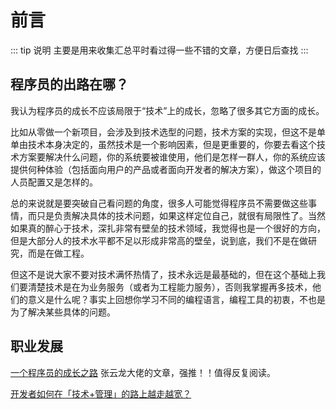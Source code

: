 # 前言
> 

::: tip 说明
主要是用来收集汇总平时看过得一些不错的文章，方便日后查找
:::

## 程序员的出路在哪？

我认为程序员的成长不应该局限于“技术”上的成长，忽略了很多其它方面的成长。

比如从零做一个新项目，会涉及到技术选型的问题，技术方案的实现，但这不是单单由技术本身决定的，虽然技术是一个影响因素，但是更重要的，你要去看这个技术方案要解决什么问题，你的系统要被谁使用，他们是怎样一群人，你的系统应该提供何种体验（包括面向用户的产品或者面向开发者的解决方案），做这个项目的人员配置又是怎样的。

总的来说就是要突破自己看问题的角度，很多人可能觉得程序员不需要做这些事情，而只是负责解决具体的技术问题，如果这样定位自己，就很有局限性了。当然如果真的醉心于技术，深扎非常有壁垒的技术领域，我觉得也是一个很好的方向，但是大部分人的技术水平都不足以形成非常高的壁垒，说到底，我们不是在做研究，而是在做工程。

但这不是说大家不要对技术满怀热情了，技术永远是最基础的，但在这个基础上我们要清楚技术是在为业务服务（或者为工程能力服务），否则我掌握再多技术，他们的意义是什么呢？事实上回想你学习不同的编程语言，编程工具的初衷，不也是为了解决某些具体的问题。

## 职业发展

[一个程序员的成长之路](https://github.com/fouber/blog/issues/41) 张云龙大佬的文章，强推！！值得反复阅读。

[开发者如何在「技术+管理」的路上越走越宽？](https://zhuanlan.zhihu.com/p/36018203)
